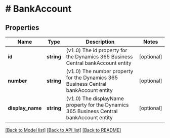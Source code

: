 # # BankAccount

## Properties

Name | Type | Description | Notes
------------ | ------------- | ------------- | -------------
**id** | **string** | (v1.0) The id property for the Dynamics 365 Business Central bankAccount entity | [optional]
**number** | **string** | (v1.0) The number property for the Dynamics 365 Business Central bankAccount entity | [optional]
**display_name** | **string** | (v1.0) The displayName property for the Dynamics 365 Business Central bankAccount entity | [optional]

[[Back to Model list]](../../README.md#models) [[Back to API list]](../../README.md#endpoints) [[Back to README]](../../README.md)
